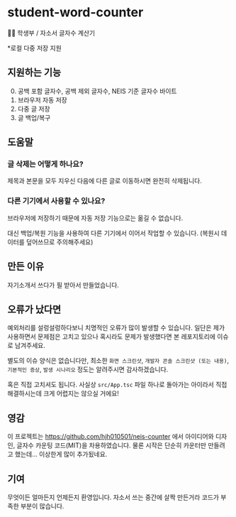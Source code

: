 # student-word-counter
🧑‍🎓 학생부 / 자소서 글자수 계산기

*로컬 다중 저장 지원

## 지원하는 기능
0. 공백 포함 글자수, 공백 제외 글자수, NEIS 기준 글자수 바이트
1. 브라우저 자동 저장
2. 다중 글 저장
3. 글 백업/복구

## 도움말
### 글 삭제는 어떻게 하나요?
제목과 본문을 모두 지우신 다음에 다른 글로 이동하시면 완전히 삭제됩니다.

### 다른 기기에서 사용할 수 있나요?
브라우저에 저장하기 때문에 자동 저장 기능으로는 옮길 수 없습니다.

대신 백업/복원 기능을 사용하여 다른 기기에서 이어서 작업할 수 있습니다. (복원시 데이터를 덮어쓰므로 주의해주세요)

## 만든 이유
자기소개서 쓰다가 필 받아서 만들었습니다.

## 오류가 났다면
예외처리를 설렁설렁하다보니 치명적인 오류가 많이 발생할 수 있습니다. 일단은 제가 사용하면서 문제점은 고치고 있으나 혹시라도 문제가 발생했다면 본 레포지토리에 이슈로 남겨주세요.

별도의 이슈 양식은 없습니다만, 최소한 `화면 스크린샷`, `개발자 콘솔 스크린샷 (또는 내용)`, `기본적인 증상`, `발생 시나리오` 정도는 알려주시면 감사하겠습니다.

혹은 직접 고치셔도 됩니다. 사실상 `src/App.tsc` 파일 하나로 돌아가는 아이라서 직접 해결하시는데 크게 어렵지는 않으실 거에요!

## 영감
이 프로젝트는 https://github.com/hjh010501/neis-counter 에서 아이디어와 디자인, 글자수 카운팅 코드(MIT)을 차용하였습니다. 물론 시작은 단순히 카운터만 만들려고 했는데... 이상한게 많이 추가됬네요.

## 기여
무엇이든 얼마든지 언제든지 환영입니다. 자소서 쓰는 중간에 살짝 만든거라 코드가 부족한 부분이 많습니다.
